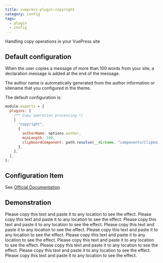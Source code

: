 ```yaml
---
title: vuepress-plugin-copyright
category: config
tags:
  - plugin
  - config
---
```


Handling copy operations in your VuePress site

<!-- more -->

## Default configuration

When the user copies a message of more than 100 words from your site, a declaration message is added at the end of the message.

The author name is automatically generated from the author information or sitename that you configured in the theme.

The default configuration is:

```js {4-11}
module.exports = {
  plugins: [
    /** Copy operation processing */
    [
      "copyright",
      {
        authorName: options.author,
        minLength: 100,
        clipboardComponent: path.resolve(__dirname, "components/Clipboard.vue"),
      },
    ],
  ],
};
```

## Configuration Item

See [Official Documentation](https://vuepress.github.io/en/plugins/copyright/#Configs)

## Demonstration

Please copy this text and paste it to any location to see the effect. Please copy this text and paste it to any location to see the effect. Please copy this text and paste it to any location to see the effect. Please copy this text and paste it to any location to see the effect. Please copy this text and paste it to any location to see the effect. Please copy this text and paste it to any location to see the effect. Please copy this text and paste it to any location to see the effect. Please copy this text and paste it to any location to see the effect. Please copy this text and paste it to any location to see the effect. Please copy this text and paste it to any location to see the effect.
